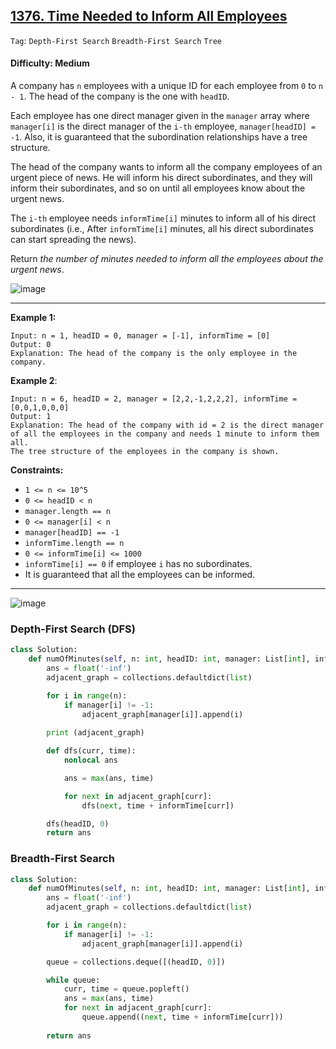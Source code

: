 ## [1376. Time Needed to Inform All Employees](https://leetcode.com/problems/time-needed-to-inform-all-employees)

```Tag```: ```Depth-First Search``` ```Breadth-First Search``` ```Tree```

#### Difficulty: Medium

A company has ```n``` employees with a unique ID for each employee from ```0``` to ```n - 1```. The head of the company is the one with ```headID```.

Each employee has one direct manager given in the ```manager``` array where ```manager[i]``` is the direct manager of the ```i-th``` employee, ```manager[headID] = -1```. Also, it is guaranteed that the subordination relationships have a tree structure.

The head of the company wants to inform all the company employees of an urgent piece of news. He will inform his direct subordinates, and they will inform their subordinates, and so on until all employees know about the urgent news.

The ```i-th``` employee needs ```informTime[i]``` minutes to inform all of his direct subordinates (i.e., After ```informTime[i]``` minutes, all his direct subordinates can start spreading the news).

Return _the number of minutes needed to inform all the employees about the urgent news_.

![image](https://github.com/quananhle/Python/assets/35042430/659262eb-7522-4bda-a4f4-7042cabd7508)

---

__Example 1:__
```
Input: n = 1, headID = 0, manager = [-1], informTime = [0]
Output: 0
Explanation: The head of the company is the only employee in the company.
```

__Example 2__:

```
Input: n = 6, headID = 2, manager = [2,2,-1,2,2,2], informTime = [0,0,1,0,0,0]
Output: 1
Explanation: The head of the company with id = 2 is the direct manager of all the employees in the company and needs 1 minute to inform them all.
The tree structure of the employees in the company is shown.
```

__Constraints:__

- ```1 <= n <= 10^5```
- ```0 <= headID < n```
- ```manager.length == n```
- ```0 <= manager[i] < n```
- ```manager[headID] == -1```
- ```informTime.length == n```
- ```0 <= informTime[i] <= 1000```
- ```informTime[i] == 0``` if employee ```i``` has no subordinates.
- It is guaranteed that all the employees can be informed.

---

![image](https://leetcode.com/problems/time-needed-to-inform-all-employees/Figures/1376/1376A.png)

### Depth-First Search (DFS)

```Python
class Solution:
    def numOfMinutes(self, n: int, headID: int, manager: List[int], informTime: List[int]) -> int:
        ans = float('-inf')
        adjacent_graph = collections.defaultdict(list)

        for i in range(n):
            if manager[i] != -1:
                adjacent_graph[manager[i]].append(i)
        
        print (adjacent_graph)

        def dfs(curr, time):
            nonlocal ans

            ans = max(ans, time)

            for next in adjacent_graph[curr]:
                dfs(next, time + informTime[curr])

        dfs(headID, 0)
        return ans
```

### Breadth-First Search

```Python
class Solution:
    def numOfMinutes(self, n: int, headID: int, manager: List[int], informTime: List[int]) -> int:
        ans = float('-inf')
        adjacent_graph = collections.defaultdict(list)

        for i in range(n):
            if manager[i] != -1:
                adjacent_graph[manager[i]].append(i)

        queue = collections.deque([(headID, 0)])

        while queue:
            curr, time = queue.popleft()
            ans = max(ans, time)
            for next in adjacent_graph[curr]:
                queue.append((next, time + informTime[curr]))
            
        return ans
```
